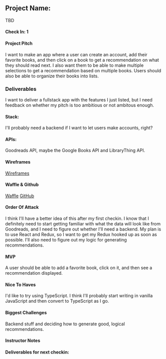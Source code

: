 ## Project Name:

TBD

#### Check In: 1

#### Project Pitch

I want to make an app where a user can create an account, add their favorite books, and then click on a book to get a recommendation 
on what they should read next. I also want them to be able to make multiple selections to get a recommendation based on multiple books.
Users should also be able to organize their books into lists.

### Deliverables

I want to deliver a fullstack app with the features I just listed, but I need feedback on whether my pitch is too ambitious or not ambitous enough.

#### Stack:

I'll probably need a backend if I want to let users make accounts, right?

#### APIs:

Goodreads API, maybe the Google Books API and LibraryThing API.

#### Wireframes

[Wireframes](http://imgur.com/a/X8kEk)

#### Waffle & Github

[Waffle](https://waffle.io/tylerjhevia/personal-project)
[GitHub](https://github.com/tylerjhevia/personal-project)

#### Order Of Attack

I think I'll have a better idea of this after my first checkin. I know that I definitely need to start getting familiar with 
what the data will look like from Goodreads, and I need to figure out whether I'll need a backend. My plan is to use React and Redux, 
so I want to get my Redux hooked up as soon as possible. I'll also need to figure out my logic for generating recommendations. 

#### MVP

A user should be able to add a favorite book, click on it, and then see a recommendation displayed.

#### Nice To Haves

I'd like to try using TypeScript. I think I'll probably start writing in vanilla JavaScript and then convert to TypeScript as I 
go.

#### Biggest Challenges

Backend stuff and deciding how to generate good, logical recommendations.

#### Instructor Notes

#### Deliverables for next checkin:
